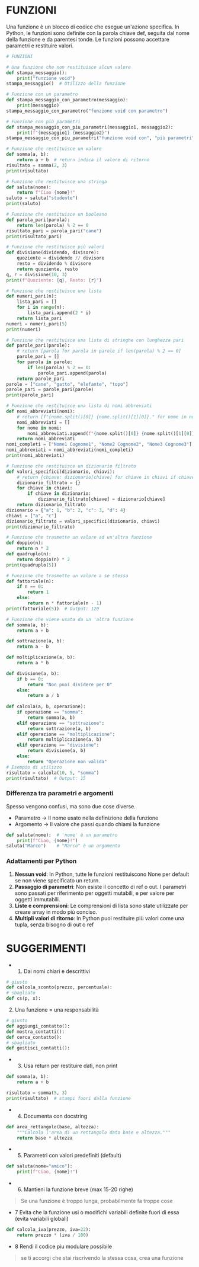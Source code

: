 # FUNZIONI

Una funzione è un blocco di codice che esegue un'azione specifica. In Python, le funzioni sono definite con la parola chiave def, seguita dal nome della funzione e da parentesi tonde. Le funzioni possono accettare parametri e restituire valori.

```python  
# FUNZIONI

# Una funzione che non restituisce alcun valore  
def stampa_messaggio():  
    print("funzione void")  
stampa_messaggio()  # Utilizzo della funzione

# Funzione con un parametro  
def stampa_messaggio_con_parametro(messaggio):  
    print(messaggio)  
stampa_messaggio_con_parametro("funzione void con parametro")

# Funzione con più parametri  
def stampa_messaggio_con_piu_parametri(messaggio1, messaggio2):  
    print(f"{messaggio1} {messaggio2}")  
stampa_messaggio_con_piu_parametri("funzione void con", "più parametri")

# Funzione che restituisce un valore  
def somma(a, b):  
    return a + b  # return indica il valore di ritorno
risultato = somma(2, 3)  
print(risultato)

# Funzione che restituisce una stringa  
def saluta(nome):  
    return f"Ciao {nome}!"  
saluto = saluta("studente")  
print(saluto)

# Funzione che restituisce un booleano  
def parola_pari(parola):  
    return len(parola) % 2 == 0  
risultato_pari = parola_pari("cane")  
print(risultato_pari)

# Funzione che restituisce più valori  
def divisione(dividendo, divisore):  
    quoziente = dividendo // divisore  
    resto = dividendo % divisore  
    return quoziente, resto  
q, r = divisione(10, 3)  
print(f"Quoziente: {q}, Resto: {r}")

# Funzione che restituisce una lista  
def numeri_pari(n):
    lista_pari = []
    for i in range(n):
        lista_pari.append(2 * i)
    return lista_pari
numeri = numeri_pari(5)
print(numeri)

# Funzione che restituisce una lista di stringhe con lunghezza pari  
def parole_pari(parole):  
    # return [parola for parola in parole if len(parola) % 2 == 0]
    parole_pari = []
    for parola in parole:  
        if len(parola) % 2 == 0:  
            parole_pari.append(parola)
    return parole_pari
parole = ["cane", "gatto", "elefante", "topo"]
parole_pari = parole_pari(parole)
print(parole_pari)

# Funzione che restituisce una lista di nomi abbreviati  
def nomi_abbreviati(nomi):  
    # return [f"{nome.split()[0]} {nome.split()[1][0]}." for nome in nomi]  
    nomi_abbreviati = []
    for nome in nomi:  
        nomi_abbreviati.append(f"{nome.split()[0]} {nome.split()[1][0]}.")  # lo split in questo caso serve a separare il nome dal cognome [1][0] serve a prendere solo la prima lettera del cognome
    return nomi_abbreviati
nomi_completi = ["Nome1 Cognome1", "Nome2 Cognome2", "Nome3 Cognome3"]
nomi_abbreviati = nomi_abbreviati(nomi_completi)
print(nomi_abbreviati)

# Funzione che restituisce un dizionario filtrato  
def valori_specifici(dizionario, chiavi):  
    # return {chiave: dizionario[chiave] for chiave in chiavi if chiave in dizionario}  
    dizionario_filtrato = {}
    for chiave in chiavi:  
        if chiave in dizionario:  
            dizionario_filtrato[chiave] = dizionario[chiave]
    return dizionario_filtrato
dizionario = {"a": 1, "b": 2, "c": 3, "d": 4}
chiavi = ["a", "c"]
dizionario_filtrato = valori_specifici(dizionario, chiavi)
print(dizionario_filtrato)

# Funzione che trasmette un valore ad un'altra funzione  
def doppio(n):  
    return n * 2  
def quadruplo(n):  
    return doppio(n) * 2  
print(quadruplo(5))

# Funzione che trasmette un valore a se stessa
def fattoriale(n):  
    if n == 0:  
        return 1  
    else:  
        return n * fattoriale(n - 1)
print(fattoriale(5))  # Output: 120  

# Funzione che viene usata da un 'altra funzione
def somma(a, b):  
    return a + b

def sottrazione(a, b):  
    return a - b

def moltiplicazione(a, b):
    return a * b

def divisione(a, b):
    if b == 0:
        return "Non puoi dividere per 0"
    else:
        return a / b
        
def calcola(a, b, operazione):
    if operazione == "somma":
        return somma(a, b)
    elif operazione == "sottrazione":
        return sottrazione(a, b)
    elif operazione == "moltiplicazione":
        return moltiplicazione(a, b)
    elif operazione == "divisione":
        return divisione(a, b)    
    else:
        return "Operazione non valida"
# Esempio di utilizzo
risultato = calcola(10, 5, "somma")
print(risultato)  # Output: 15
```

### Differenza tra parametri e argomenti

Spesso vengono confusi, ma sono due cose diverse.

- Parametro -> Il nome usato nella definizione della funzione
- Argomento -> Il valore che passi quando chiami la funzione

```python
def saluta(nome):  # 'nome' è un parametro
    print(f"Ciao, {nome}!")
saluta("Marco")    # "Marco" è un argomento
```


### **Adattamenti per Python**

1. **Nessun void**: In Python, tutte le funzioni restituiscono None per default se non viene specificato un return.  
2. **Passaggio di parametri**: Non esiste il concetto di ref o out. I parametri sono passati per riferimento per oggetti mutabili, e per valore per oggetti immutabili.  
3. **Liste e comprensioni**: Le comprensioni di lista sono state utilizzate per creare array in modo più conciso.  
4. **Multipli valori di ritorno**: In Python puoi restituire più valori come una tupla, senza bisogno di out o ref

# SUGGERIMENTI

- 1. Dai nomi chiari e descrittivi

```python
# giusto
def calcola_sconto(prezzo, percentuale):
# sbagliato
def cs(p, x):
```

2. Una funzione = una responsabilità

```python
# giusto
def aggiungi_contatto():
def mostra_contatti():
def cerca_contatto():
# sbagliato
def gestisci_contatti():
```

- 3. Usa return per restituire dati, non print

```python
def somma(a, b):
    return a + b

risultato = somma(5, 3)
print(risultato)  # stampi fuori dalla funzione
```

- 4. Documenta con docstring

```python
def area_rettangolo(base, altezza):
    """Calcola l'area di un rettangolo dato base e altezza."""
    return base * altezza
```

- 5. Parametri con valori predefiniti (default)

```python
def saluta(nome="amico"):
    print(f"Ciao, {nome}!")
```

- 6. Mantieni la funzione breve (max 15-20 righe)

> Se una funzione è troppo lunga, probabilmente fa troppe cose

- 7 Evita che la funzione usi o modifichi variabili definite fuori di essa (evita variabili globali)

```python
def calcola_iva(prezzo, iva=22):
    return prezzo * (iva / 100)
```

- 8 Rendi il codice piu modulare possibile

> se ti accorgi che stai riscrivendo la stessa cosa, crea una funzione